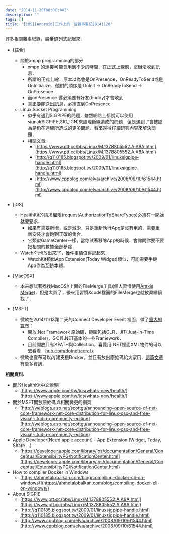 ```yaml
---
date: "2014-11-20T00:00:00Z"
description: ""
tags: []
title: '[iOS][Android]工作上的一些雜事筆記20141120'
---
```


許多相關雜事紀錄，盡量條列式記起來．

- [綜合]
    - 關於xmpp programming的部分
        - xmpp 的連接可能會用到不少的時間．在正式上線前，沒辦法收到訊息．
        - 所謂的正式上線．原本以為會是OnPresence，OnReadyToSend或是OnInitialize．他們的順序是 OnInit -> OnReadyToSend -> OnPresence
        - 而onPresence 還必須要有好友(buddy)才會收到
        - 真正要能送出訊息，必須直到OnPresence 
    - Linux Socket Programming
        - 似乎有遇到SIGPIPE的問題，雖然網路上都說可以使用signal(SIGPIPE,SIG_IGN)來處理斷線造成的問題．但是遇到了會被認為是仍在連線所造成的更多問題．看來還得仔細研究內容來解決問題．
        - 相關文章:
            - [https://www.ptt.cc/bbs/Linux/M.1378805552.A.A8A.html](https://www.ptt.cc/bbs/Linux/M.1378805552.A.A8A.html)
            - [http://q110185.blogspot.tw/2009/01/linuxsigpipe-handle.html](http://q110185.blogspot.tw/2009/01/linuxsigpipe-handle.html)
            - [http://www.cppblog.com/elva/archive/2008/09/10/61544.html](http://www.cppblog.com/elva/archive/2008/09/10/61544.html)
- [iOS] 
    - HealthKit的請求權限(requestAuthorizationToShareTypes)必須在一開始就要要求．
        - 如果有需要新增，或是減少，只是重新執行App是沒有用的．需要重新安裝才會跑到正確的集合．
        - 它類似GameCenter一樣，當你試著移除App的時候．會詢問你要不要把相關的數據全部移除．
    -  WatchKit也放出來了，幾件事情值得記起來．
        - WatchKit類似App Extension(Today Widget)類似，可能需要手機App作為互動本體．
- [MacOSX]
    - 本來想試著找找MacOSX上面的FileMerge工具(個人習慣使用[Araxis Merge](http://www.araxis.com/merge/))．但是太貴了，後來用習慣Xcode裡面的FileMerge也就放棄繼續找了．
         
- [MSFT]
    - 微軟在2014/11/13第二天的Connect Developer Event 裡面，做了[重大的宣布](http://weblogs.asp.net/scottgu/announcing-open-source-of-net-core-framework-net-core-distribution-for-linux-osx-and-free-visual-studio-community-edition)：
        - 開放.Net Framework 原始碼，範圍包括CLR，JIT(Just-In-Time Compiler)，GC與.NET基本的一些Framework．
        - 目前開放只有XPATH與Collection，喜愛用.NET裡面XML物件的可以去看看．[hub.com/dotnet/corefx](hub.com/dotnet/corefx)
    - 微軟也宣布可以內建支援Docker，並且有放出原始碼給大家用．[這篇文章](https://ahmetalpbalkan.com/blog/compiling-docker-cli-on-windows/)有更多資訊．                                                
     

**相關資料:**

- 關於HealthKit中文說明
    - [https://www.apple.com/tw/ios/whats-new/health/](https://www.apple.com/tw/ios/whats-new/health/)
- 關於MSFT開放原始碼與相關變更的網頁
    - [http://weblogs.asp.net/scottgu/announcing-open-source-of-net-core-framework-net-core-distribution-for-linux-osx-and-free-visual-studio-community-edition](http://weblogs.asp.net/scottgu/announcing-open-source-of-net-core-framework-net-core-distribution-for-linux-osx-and-free-visual-studio-community-edition)
- Apple Developer[Need apple account] - App Extension (Widget, Today, Share ...)    
    - [https://developer.apple.com/library/ios/documentation/General/Conceptual/ExtensibilityPG/NotificationCenter.html](https://developer.apple.com/library/ios/documentation/General/Conceptual/ExtensibilityPG/NotificationCenter.html) 
- How to compiler Docker in Windows    
    - [https://ahmetalpbalkan.com/blog/compiling-docker-cli-on-windows/](https://ahmetalpbalkan.com/blog/compiling-docker-cli-on-windows/)
- About SIGPIE
    - [https://www.ptt.cc/bbs/Linux/M.1378805552.A.A8A.html](https://www.ptt.cc/bbs/Linux/M.1378805552.A.A8A.html)
    - [http://q110185.blogspot.tw/2009/01/linuxsigpipe-handle.html](http://q110185.blogspot.tw/2009/01/linuxsigpipe-handle.html)
    - [http://www.cppblog.com/elva/archive/2008/09/10/61544.html](http://www.cppblog.com/elva/archive/2008/09/10/61544.html)
         
